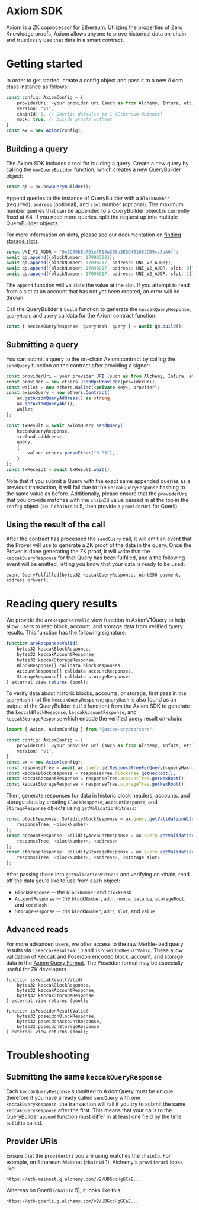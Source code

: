 # Axiom SDK

Axiom is a ZK coprocessor for Ethereum. Utilizing the properties of Zero Knowledge proofs, Axiom allows anyone to prove historical data on-chain and trustlessly use that data in a smart contract.

# Getting started

In order to get started, create a config object and pass it to a new Axiom class instance as follows:

```typescript
const config: AxiomConfig = {
    providerUri: <your provider uri (such as from Alchemy, Infura, etc)>,
    version: "v1",
    chainId: 5, // Goerli; defaults to 1 (Ethereum Mainnet)
    mock: true, // builds proofs without 
}
const ax = new Axiom(config);
```

## Building a query

The Axiom SDK includes a tool for building a query. Create a new query by calling the `newQueryBuilder` function, which creates a new QueryBuilder object:

```typescript
const qb = ax.newQueryBuilder();
```

Append queries to the instance of QueryBuilder with a `blockNumber` (required), `address` (optional), and `slot` number (optional). The maximum number queries that can be appended to a QueryBuilder object is currently fixed at 64. If you need more queries, split the request up into multiple QueryBuilder objects.

For more information on slots, please see our documentation on [finding storage slots](https://docs-alpha.axiom.xyz/developers/sending-a-query/finding-storage-slots).

```typescript
const UNI_V2_ADDR = "0x5C69bEe701ef814a2B6a3EDD4B1652CB9cc5aA6f";
await qb.append({blockNumber: 17090300});
await qb.append({blockNumber: 17090217, address: UNI_V2_ADDR});
await qb.append({blockNumber: 17090217, address: UNI_V2_ADDR, slot: 0});
await qb.append({blockNumber: 17090217, address: UNI_V2_ADDR, slot: 1});
```

The `append` function will validate the value at the slot. If you attempt to read from a slot at an account that has not yet been created, an error will be thrown.

Call the QueryBuilder's `build` function to generate the `keccakQueryResponse`, `queryHash`, and `query` calldata for the Axiom contract function:

```typescript
const { keccakQueryResponse, queryHash, query } = await qb.build();
```

## Submitting a query

You can submit a query to the on-chain Axiom contract by calling the `sendQuery` function on the contract after providing a signer:

```typescript
const providerUri = your provider URI (such as from Alchemy, Infura, etc)>;
const provider = new ethers.JsonRpcProvider(providerUri);
const wallet = new ethers.Wallet(<private key>, provider);
const axiomQuery = new ethers.Contract(
    ax.getAxiomQueryAddress() as string, 
    ax.getAxiomQueryAbi(), 
    wallet
);

const txResult = await axiomQuery.sendQuery(
    keccakQueryResponse,
    <refund adddress>,
    query,
    {
        value: ethers.parseEther("0.05"),
    }
);
const txReceipt = await txResult.wait();
```

Note that if you submit a Query with the exact same appended queries as a previous transaction, it will fail due to the `keccakQueryResponse` hashing to the same value as before. Additionally, please ensure that the `providerUri` that you provide matches with the `chainId` value passed in at the top in the `config` object (so if `chainId` is 5, then provide a `providerUri` for Goerli).

## Using the result of the call

After the contract has processed the `sendQuery` call, it will emit an event that the Prover will use to generate a ZK proof of the data in the query. Once the Prover is done generating the ZK proof, it will write that the `keccakQueryResponse` for that Query has been fulfilled, and a the following event will be emitted, letting you know that your data is ready to be used:

```solidity
event QueryFulfilled(bytes32 keccakQueryResponse, uint256 payment, address prover);
```

# Reading query results

We provide the `areResponsesValid` view function in AxiomV1Query to help allow users to read block, account, and storage data from verified query results.  This function has the following signature:

```typescript
function areResponsesValid(
    bytes32 keccakBlockResponse,
    bytes32 keccakAccountResponse,
    bytes32 keccakStorageResponse,
    BlockResponse[] calldata blockResponses,
    AccountResponse[] calldata accountResponses,
    StorageResponse[] calldata storageResponses
) external view returns (bool);
```

To verify data about historic blocks, accounts, or storage, first pass in the `queryHash` (not the `keccakQueryResponse`; `queryHash` is also found as an output of the QueryBuilder `build` function) from the Axiom SDK to generate the `keccakBlockResponse`, `keccakAccountResponse`, and `keccakStorageResponse` which encode the verified query result on-chain:

```typescript
import { Axiom, AxiomConfig } from "@axiom-crypto/core";

const config: AxiomConfig = {
    providerUri: <your provider uri (such as from Alchemy, Infura, etc)>,
    version: "v1",
}
const ax = new Axiom(config);
const responseTree = await ax.query.getResponseTreeForQuery(<queryHash>);
const keccakBlockResponse = responseTree.blockTree.getHexRoot();
const keccakAccountResponse = responseTree.accountTree.getHexRoot();
const keccakStorageResponse = responseTree.storageTree.getHexRoot();
```

Then, generate responses for data in historic block headers, accounts, and storage slots by creating `BlockResponse`, `AccountResponse`, and `StorageResponse` objects using `getValidationWitness`:

```typescript
const blockResponse: SolidityBlockResponse = ax.query.getValidationWitness(
    responseTree, <blockNumber>
);
const accountResponse: SolidityAccountResponse = ax.query.getValidationWitness(
    responseTree, <blockNumber>, <address>
);
const storageResponse: SolidityStorageResponse = ax.query.getValidationWitness(
    responseTree, <blockNumber>, <address>, <storage slot>
);
```

After passing these into `getValidationWitness` and verifying on-chain, read off the data you'd like to use from each object: 

- `BlockResponse` -- the `blockNumber` and `blockHash`
- `AccountResponse` -- the `blockNumber`, `addr`, `nonce`, `balance`, `storageRoot`, and `codeHash`
- `StorageResponse` -- the `blockNumber`, `addr`, `slot`, and `value` 

## Advanced reads

For more advanced users, we offer access to the raw Merkle-ized query results via `isKeccakResultValid` and `isPoseidonResultValid`.  These allow validation of Keccak and Poseidon encoded block, account, and storage data in the [Axiom Query Format](https://docs-alpha.axiom.xyz/developers/sending-a-query/axiom-query-format). The Poseidon format may be especially useful for ZK developers.

```solidity
function isKeccakResultValid(
    bytes32 keccakBlockResponse, 
    bytes32 keccakAccountResponse, 
    bytes32 keccakStorageResponse
) external view returns (bool);

function isPoseidonResultValid(
    bytes32 poseidonBlockResponse, 
    bytes32 poseidonAccountResponse, 
    bytes32 poseidonStorageResponse
) external view returns (bool);
```

# Troubleshooting

## Submitting the same `keccakQueryResponse`

Each `keccakQueryResponse` submitted to AxiomQuery must be unique, therefore if you have already called `sendQuery` with one `keccakQueryResponse`, the transaction will fail if you try to submit the same `keccakQueryResponse` after the first. This means that your calls to the QueryBuilder `append` function must differ in at least one field by the time `build` is called.

## Provider URIs

Ensure that the `providerUri` you are using matches the `chainId`. For example, on Ethereum Mainnet (`chainId` 1), Alchemy's `providerUri` looks like:

```
https://eth-mainnet.g.alchemy.com/v2/UBGccHgGCaE...
```

Whereas on Goerli (`chainId` 5), it looks like this:

```
https://eth-goerli.g.alchemy.com/v2/UBGccHgGCaE...
```